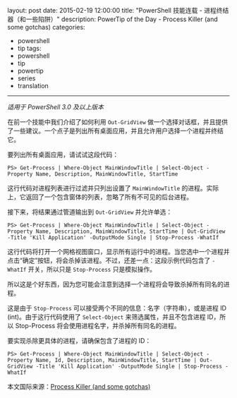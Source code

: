 layout: post
date: 2015-02-19 12:00:00
title: "PowerShell 技能连载 - 进程终结器（和一些陷阱）"
description: PowerTip of the Day - Process Killer (and some gotchas)
categories:
- powershell
- tip
tags:
- powershell
- tip
- powertip
- series
- translation
---
_适用于 PowerShell 3.0 及以上版本_

在前一个技能中我们介绍了如何利用 `Out-GridView` 做一个选择对话框，并且提供了一些建议。一个点子是列出所有桌面应用，并且允许用户选择一个进程并终结它。

要列出所有桌面应用，请试试这段代码：

    PS> Get-Process | Where-Object MainWindowTitle | Select-Object -Property Name, Description, MainWindowTitle, StartTime

这行代码对进程列表进行过滤并只列出设置了 `MainWindowTitle` 的进程。实际上，它返回了一个包含窗体的列表，忽略了所有不可见的后台进程。

接下来，将结果通过管道输出到 `Out-GridView` 并允许单选：

    PS> Get-Process | Where-Object MainWindowTitle | Select-Object -Property Name, Description, MainWindowTitle, StartTime | Out-GridView -Title 'Kill Application' -OutputMode Single | Stop-Process -WhatIf

这行代码将打开一个网格视图窗口，显示所有运行中的进程。当您选中一个进程并点击“确定”按钮，将会杀掉该进程。不过，还差一点：这段示例代码包含了 `-WhatIf` 开关，所以只是 `Stop-Process` 只是模拟操作。

所以这是个好东西，因为您可能会注意到选择一个进程将会导致杀掉所有同名的进程。

这是由于 `Stop-Process` 可以接受两个不同的信息：名字（字符串），或是进程 ID (int)。由于这行代码使用了 `Select-Object` 来筛选属性，并且不包含进程 ID，所以 Stop-Process 将会使用进程名字，并杀掉所有同名的进程。

要实现杀除更具体的进程，请确保包含了进程的 ID：

    PS> Get-Process | Where-Object MainWindowTitle | Select-Object -Property Name, Id, Description, MainWindowTitle, StartTime | Out-GridView -Title 'Kill Application' -OutputMode Single | Stop-Process -WhatIf

<!--more-->
本文国际来源：[Process Killer (and some gotchas)](http://community.idera.com/powershell/powertips/b/tips/posts/process-killer-and-some-gotchas)
